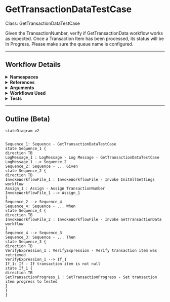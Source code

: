 # GetTransactionDataTestCase
Class: GetTransactionDataTestCase

Given the TransactionNumber, verify if GetTransactionData workflow works as expected.
Once a Transaction Item has been processed, its status will be In Progress.
Please make sure the queue name is configured.

<hr />

## Workflow Details
<details>
    <summary>
    <b>Namespaces</b>
    </summary>
    
- Microsoft.VisualBasic
- Microsoft.VisualBasic.Activities
- System
- System.Activities
- System.Activities.DynamicUpdate
- System.Activities.Expressions
- System.Activities.Statements
- System.Activities.Validation
- System.Activities.XamlIntegration
- System.Collections
- System.Collections.Generic
- System.Collections.ObjectModel
- System.Data
- System.Diagnostics
- System.Drawing
- System.IO
- System.Linq
- System.Linq.Expressions
- System.Net.Mail
- System.Runtime.Serialization
- System.Text
- System.Windows.Markup
- System.Xml
- System.Xml.Linq
- UiPath.Core
- UiPath.Core.Activities
- UiPath.Shared.Activities
- UiPath.Testing.Activities


</details>
<details>
    <summary>
    <b>References</b>
    </summary>

- Microsoft.Bcl.AsyncInterfaces
- Microsoft.CSharp
- Microsoft.VisualBasic
- PresentationCore
- PresentationFramework
- System
- System.Activities
- System.ComponentModel
- System.ComponentModel.Composition
- System.ComponentModel.Primitives
- System.ComponentModel.TypeConverter
- System.Core
- System.Data
- System.Data.Common
- System.Drawing
- System.Linq
- System.Memory
- System.ObjectModel
- System.Private.CoreLib
- System.Private.Xml
- System.Runtime.Serialization
- System.ServiceModel
- System.ServiceModel.Activities
- System.ValueTuple
- System.Xaml
- System.Xml
- System.Xml.Linq
- UiPath.Excel
- UiPath.Excel.Activities
- UiPath.System.Activities
- UiPath.Testing.Activities
- UiPath.Workflow
- WindowsBase


</details>
<details>
    <summary>
    <b>Arguments</b>
    </summary>

| Name | Direction | Type | Description |
|  --- | --- | --- | ---  |

    
</details>
<details>
    <summary>
    <b>Workflows Used</b>
    </summary>

- C:\Users\yash.brahmbhatt\Documents\UiPath\LazyFramework\Framework\InitAllSettings.xaml
- C:\Users\yash.brahmbhatt\Documents\UiPath\LazyFramework\Framework\GetTransactionData.xaml

    
</details>
<details>
    <summary>
    <b>Tests</b>
    </summary>



    
</details>

<hr />

## Outline (Beta)

```mermaid
stateDiagram-v2


Sequence_1: Sequence - GetTransactionDataTestCase
state Sequence_1 {
direction TB
LogMessage_1 : LogMessage - Log Message - GetTransactionDataTestCase
LogMessage_1 --> Sequence_2
Sequence_2: Sequence - ... Given
state Sequence_2 {
direction TB
InvokeWorkflowFile_1 : InvokeWorkflowFile - Invoke InitAllSettings workflow
Assign_1 : Assign - Assign TransactionNumber
InvokeWorkflowFile_1 --> Assign_1
}
Sequence_2 --> Sequence_4
Sequence_4: Sequence - ... When
state Sequence_4 {
direction TB
InvokeWorkflowFile_2 : InvokeWorkflowFile - Invoke GetTransactionData workflow
}
Sequence_4 --> Sequence_3
Sequence_3: Sequence - ... Then
state Sequence_3 {
direction TB
VerifyExpression_1 : VerifyExpression - Verify transaction item was retrieved
VerifyExpression_1 --> If_1
If_1: If - If transaction item is not null
state If_1 {
direction TB
SetTransactionProgress_1 : SetTransactionProgress - Set transaction item progress to tested
}
}
}
```